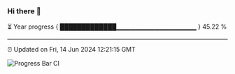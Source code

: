 ### Hi there 👋

⏳ Year progress { █████████████▁▁▁▁▁▁▁▁▁▁▁▁▁▁▁▁▁ } 45.22 %

---

⏰ Updated on Fri, 14 Jun 2024 12:21:15 GMT

![Progress Bar CI](https://github.com/liununu/liununu/workflows/Progress%20Bar%20CI/badge.svg)
